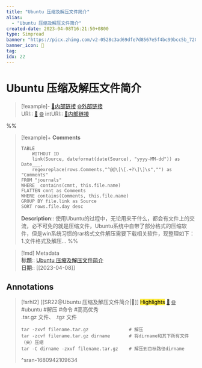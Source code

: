 ```yaml
---
title: "Ubuntu 压缩及解压文件简介"
alias: 
  - "Ubuntu 压缩及解压文件简介"
created-date: 2023-04-08T16:21:50+0800
type: Simpread
banner: "https://picx.zhimg.com/v2-0528c3ad69dfe7d8567e5f4bc99bcc5b_720w.jpg?source=172ae18b "
banner_icon: 🔖
tag: 
idx: 22
---
```


# Ubuntu 压缩及解压文件简介

> [!example]- [🧷内部链接](<http://localhost:7026/unread/22>) [🌐外部链接](<https://zhuanlan.zhihu.com/p/143846450>)    
> URI:: [🧷](<http://localhost:7026/unread/22>) [🌐](<https://zhuanlan.zhihu.com/p/143846450>) 
> intURI:: [🧷内部链接](<http://localhost:7026/reading/22>)

%%
> [!example]+ **Comments**  
> ```dataview
> TABLE 
>     WITHOUT ID
>     link(Source, dateformat(date(Source), "yyyy-MM-dd")) as Date___, 
>     regexreplace(rows.Comments,"^@@\[\[.+?\]\]\s","") as "Comments"
> FROM "journals"
> WHERE  contains(cmnt, this.file.name)
> FLATTEN cmnt as Comments
> WHERE contains(Comments, this.file.name)
> GROUP BY file.link as Source
> SORT rows.file.day desc
> ```
>  **Description**:: 使用Ubuntu的过程中，无论用来干什么，都会有文件上的交流，必不可免的就是压缩文件，Ubuntu系统中自带了部分格式的压缩软件，但是win系统习惯的rar格式文件解压需要下载相关软件，现整理如下： 1.文件格式及解压…
%%

> [!md] Metadata  
> **标题**:: [Ubuntu 压缩及解压文件简介](https://zhuanlan.zhihu.com/p/143846450)  
> **日期**:: [[2023-04-08]]  

## Annotations


> [!srhl2] [[SR22@Ubuntu 压缩及解压文件简介|📄]] <mark style="background-color: #ffeb3b">Highlights</mark> [🧷](<http://localhost:7026/unread/22#id=1680942109634>) [🌐](<http://localhost:7026/reading/22#id=1680942109634>) #ubuntu #解压 #命令 #高亮优秀   
> .tar.gz 文件、 .tgz 文件
> 
> ```
> tar -zxvf filename.tar.gz               # 解压  
> tar -zcvf filename.tar.gz dirname       # 将dirname和其下所有文件（夹）压缩  
> tar -C dirname -zxvf filename.tar.gz    # 解压到目标路径dirname
> ```
> ^sran-1680942109634
 
 